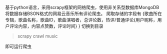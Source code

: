 

基于python语言，采用scrapy框架的网络爬虫，使用非关系型数据库MongoDB将数据存储BSON格式的网易云音乐所有评论爬虫。
爬取存储的字段有 {歌曲所在专辑，歌曲名称，歌曲ID，歌曲演唱者，总评论数，热评/普通评论{用户昵称，用户评论内容，内容点赞数，评论时间} }
切换到目录
>scrapy crawl music

即可运行爬虫

